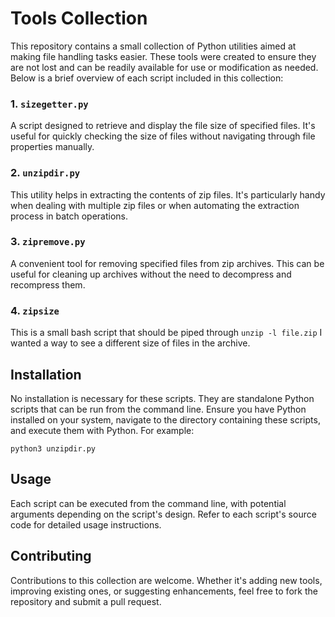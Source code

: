 # Tools Collection

This repository contains a small collection of Python utilities aimed at making file handling tasks easier. These tools were created to ensure they are not lost and can be readily available for use or modification as needed. Below is a brief overview of each script included in this collection:

### 1. `sizegetter.py`
A script designed to retrieve and display the file size of specified files. It's useful for quickly checking the size of files without navigating through file properties manually.

### 2. `unzipdir.py`
This utility helps in extracting the contents of zip files. It's particularly handy when dealing with multiple zip files or when automating the extraction process in batch operations.

### 3. `zipremove.py`
A convenient tool for removing specified files from zip archives. This can be useful for cleaning up archives without the need to decompress and recompress them.

### 4. `zipsize`
This is a small bash script that should be piped through ```unzip -l file.zip``` I wanted a way to see a different size of files in the archive.

## Installation
No installation is necessary for these scripts. They are standalone Python scripts that can be run from the command line. Ensure you have Python installed on your system, navigate to the directory containing these scripts, and execute them with Python. For example:

```python3 unzipdir.py```

## Usage
Each script can be executed from the command line, with potential arguments depending on the script's design. Refer to each script's source code for detailed usage instructions.

## Contributing
Contributions to this collection are welcome. Whether it's adding new tools, improving existing ones, or suggesting enhancements, feel free to fork the repository and submit a pull request.
